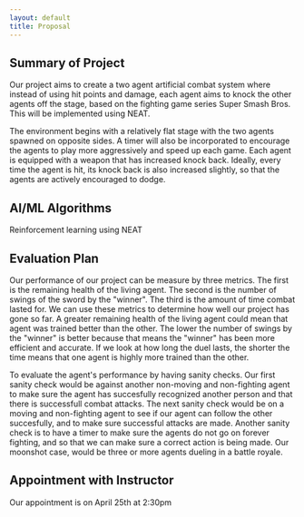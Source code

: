 ```yaml
---
layout: default
title: Proposal
---
```


## Summary of Project
Our project aims to create a two agent artificial combat system where instead of using hit points and damage, each agent aims to knock the other agents off the stage, based on the fighting game series Super Smash Bros. This will be implemented using NEAT. 

The environment begins with a relatively flat stage with the two agents spawned on opposite sides.  A timer will also be incorporated to encourage the agents to play more aggressively and speed up each game. Each agent is equipped with a weapon that has increased knock back. Ideally, every time the agent is hit, its knock back is also increased slightly, so that the agents are actively encouraged to dodge.

## AI/ML Algorithms
Reinforcement learning using NEAT

## Evaluation Plan
Our performance of our project can be measure by three metrics. The first is the remaining health of the living agent. The second is the number of swings of the sword by the "winner". The third is the amount of time combat lasted for. We can use these metrics to determine how well our project has gone so far. A greater remaining health of the living agent could mean that agent was trained better than the other. The lower the number of swings by the "winner" is better because that means the "winner" has been more efficient and accurate. If we look at how long the duel lasts, the shorter the time means that one agent is highly more trained than the other.

To evaluate the agent's performance by having sanity checks. Our first sanity check would be against another non-moving and non-fighting agent to make sure the agent has succesfully recognized another person and that there is successfull combat attacks. The next sanity check would be on a moving and non-fighting agent to see if our agent can follow the other succesfully, and to make sure successful attacks are made. Another sanity check is to have a timer to make sure the agents do not go on forever fighting, and so that we can make sure a correct action is being made. Our moonshot case, would be three or more agents dueling in a battle royale.

## Appointment with Instructor
Our appointment is on April 25th at 2:30pm
